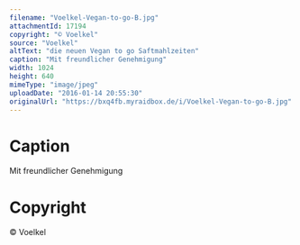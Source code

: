 ```yaml
---
filename: "Voelkel-Vegan-to-go-B.jpg"
attachmentId: 17194
copyright: "© Voelkel"
source: "Voelkel"
altText: "die neuen Vegan to go Saftmahlzeiten"
caption: "Mit freundlicher Genehmigung"
width: 1024
height: 640
mimeType: "image/jpeg"
uploadDate: "2016-01-14 20:55:30"
originalUrl: "https://bxq4fb.myraidbox.de/i/Voelkel-Vegan-to-go-B.jpg"
---
```


# Caption

Mit freundlicher Genehmigung

# Copyright

© Voelkel
